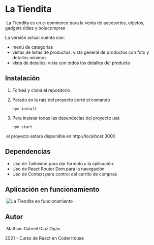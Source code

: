 # La Tiendita
​
La Tiendita es un e-commerce para la venta de accesorios, objetos, gadgets útiles y bolucompras
​

La versión actual cuenta con:
​
- menú de categorías
- vistas de listas de productos: vista general de productos con foto y detalles mínimos
- vista de detalles: vista con todos los detalles del producto
​
## Instalación

1. Forkeá y cloná el repositorio
​

2. Parado en la raíz del proyecto corré el comando 
​
   ```
   npm install
   ```

3. Para instalar todas las dependecias del proyecto usá 
​
   ```
   npm start
   ```
​
el proyecto estará disponible en http://localhost:3000
​
​
​
​
## Dependencias

- Uso de Taildwind para dar formato a la aplicación.
​
- Uso de React Router Dom para la navegación
​
- Uso de Context para control del carrito de compras
​
​
## Aplicación en funcionamiento
​
![La Tiendita en funcionamiento](https://user-images.githubusercontent.com/11366256/140181978-fbda0c3b-f560-48f2-8e5d-cdcc8d9bfe0f.gif)
​
## Autor
​
Mathias Gabriel Diaz Ogás
​

2021 - Curso de React en CoderHouse
